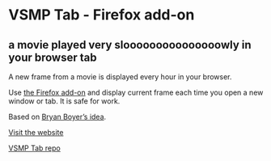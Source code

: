 # VSMP Tab - Firefox add-on

## a movie played very slooooooooooooooowly in your browser tab

A new frame from a movie is displayed every hour in your browser.

Use [the Firefox add-on](https://addons.mozilla.org/fr/firefox/addon/vsmp-tab/) and display current frame each time you open a new window or tab. It is safe for work.

Based on [Bryan Boyer’s idea](https://medium.com/s/story/very-slow-movie-player-499f76c48b62).

[Visit the website](https://vsmp-tab.netlify.app)

[VSMP Tab repo](https://github.com/dimic00/vsmp-tab)
